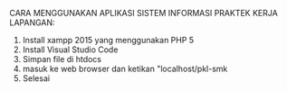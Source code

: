 CARA MENGGUNAKAN APLIKASI SISTEM INFORMASI PRAKTEK KERJA LAPANGAN:

1. Install xampp 2015 yang menggunakan PHP 5
2. Install Visual Studio Code
3. Simpan file di htdocs
4. masuk ke web browser dan ketikan "localhost/pkl-smk
5. Selesai
